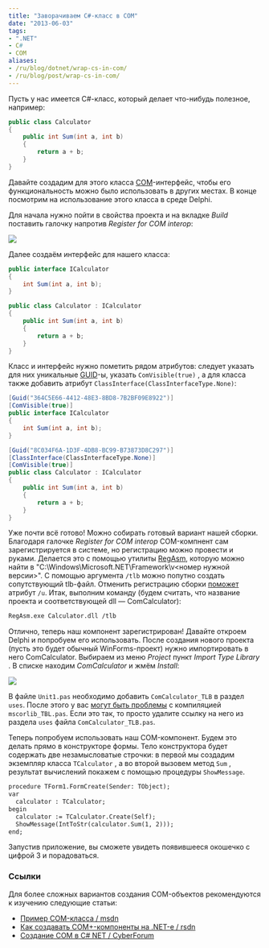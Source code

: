 ```yaml
---
title: "Заворачиваем C#-класс в COM"
date: "2013-06-03"
tags:
- ".NET"
- C#
- COM
aliases:
- /ru/blog/dotnet/wrap-cs-in-com/
- /ru/blog/post/wrap-cs-in-com/
---
```



Пусть у нас имеется C#-класс, который делает что-нибудь полезное, например:

```cs
public class Calculator
{
    public int Sum(int a, int b)
    {
        return a + b;
    }
}
```

Давайте создадим для этого класса [COM](http://ru.wikipedia.org/wiki/Component_Object_Model)-интерфейс, чтобы его функциональность можно было использовать в других местах. В конце посмотрим на использование этого класса в среде Delphi.<!--more-->

Для начала нужно пойти в свойства проекта и на вкладке *Build* поставить галочку напротив *Register for COM interop*:

<p class="center">
  <img src="/img/posts/dotnet/wrap-cs-in-com/screen1.png" />
</p>

Далее создаём интерфейс для нашего класса:

```cs
public interface ICalculator
{
    int Sum(int a, int b);
}

public class Calculator : ICalculator
{
    public int Sum(int a, int b)
    {
        return a + b;
    }
}
```

Класс и интерфейс нужно пометить рядом атрибутов: следует указать для них уникальные [GUID](http://ru.wikipedia.org/wiki/GUID)-ы, указать `ComVisible(true)`
, а для класса также добавить атрибут `ClassInterface(ClassInterfaceType.None)`:

```cs
[Guid("364C5E66-4412-48E3-8BD8-7B2BF09E8922")]
[ComVisible(true)]
public interface ICalculator
{
    int Sum(int a, int b);
}

[Guid("8C034F6A-1D3F-4DB8-BC99-B73873D8C297")]
[ClassInterface(ClassInterfaceType.None)]
[ComVisible(true)]
public class Calculator : ICalculator
{
    public int Sum(int a, int b)
    {
        return a + b;
    }
}
```

Уже почти всё готово! Можно собирать готовый вариант нашей сборки. Благодаря галочке *Register for COM interop* COM-компнент сам зарегистрируется в системе, но регистрацию можно провести и руками. Делается это с помощью утилиты [RegAsm](http://msdn.microsoft.com/ru-ru/library/tzat5yw6.aspx), которую можно найти в "C:\Windows\Microsoft.NET\Framework\v<номер нужной версии>\". С помощью аргумента `/tlb` можно попутно создать сопутствующий tlb-файл. Отменить регистрацию сборки
[поможет](http://stackoverflow.com/questions/7841428/how-to-unregister-the-assembly-registered-using-regasm) атрибут `/u`. Итак, выполним команду (будем считать, что название проекта и соответствующей dll — ComCalculator):

```txt
RegAsm.exe Calculator.dll /tlb
```

Отлично, теперь наш компонент зарегистрирован! Давайте откроем Delphi и попробуем его использовать. После создания нового проекта (пусть это будет обычный WinForms-проект) нужно импортировать в него ComCalculator. Выбираем из меню *Project* пункт *Import Type Library* . В списке находим *ComCalculator* и жмём *Install*:

<p class="center">
  <img src="/img/posts/dotnet/wrap-cs-in-com/screen2.png" />
</p>

В файле `Unit1.pas` необходимо добавить `ComCalculator_TLB` в раздел `uses`. После этого у вас <a href="http://stackoverflow.com/questions/7196769/what-is-this-error-mscorlib-tlb-pas">могут быть проблемы</a> с компиляцией `mscorlib_TBL.pas`. Если это так, то просто удалите ссылку на него из раздела `uses` файла `ComCalculator_TLB.pas`.

Теперь попробуем использовать наш COM-компонент. Будем это делать прямо в конструкторе формы. Тело конструктора будет содержать две незамысловатые строчки: в первой мы создадим экземпляр класса `TCalculator` , а во второй вызовем метод `Sum` , результат вычислений покажем с помощью процедуры `ShowMessage`.

```txt
procedure TForm1.FormCreate(Sender: TObject);
var
  calculator : TCalculator;
begin
  calculator := TCalculator.Create(Self);
  ShowMessage(IntToStr(calculator.Sum(1, 2)));
end;
```

Запустив приложение, вы сможете увидеть появившееся окошечко с цифрой 3 и порадоваться. 

### Ссылки

Для более сложных вариантов создания COM-объектов рекомендуются к изучению следующие статьи:

* [Пример COM-класса / msdn](http://msdn.microsoft.com/ru-ru/library/c3fd4a20.aspx)
* [Как создавать COM+-компоненты на .NET-е / rsdn](http://rsdn.ru/forum/info/FAQ.dotnet.complusplus)
* [Создание COM в C# NET / CyberForum](http://www.cyberforum.ru/csharp-net/thread153051.html)